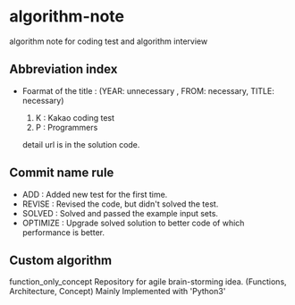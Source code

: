# algorithm-note
algorithm note for coding test and algorithm interview

## Abbreviation index
- Foarmat of the title : (YEAR: unnecessary , FROM: necessary, TITLE: necessary)  

  1. K : Kakao coding test
  2. P : Programmers

  detail url is in the solution code.
 
 ## Commit name rule  
 - ADD : Added new test for the first time.  
 - REVISE : Revised the code, but didn't solved the test.  
 - SOLVED : Solved and passed the example input sets.
 - OPTIMIZE : Upgrade solved solution to better code of which performance is better.


## Custom algorithm
function_only_concept
Repository for agile brain-storming idea. (Functions, Architecture, Concept)
Mainly Implemented with 'Python3'

